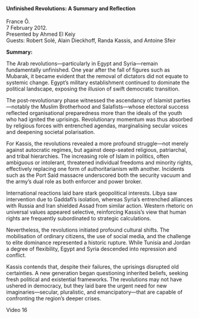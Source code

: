 <h4>Unfinished Revolutions: A Summary and Reflection</h4>

France Ô.  
7 February 2012.  
Presented by Ahmed El Keiy  
Guests: Robert Solé, Alain Dieckhoff, Randa Kassis, and Antoine Sfeir

<b>Summary:</b>

The Arab revolutions—particularly in Egypt and Syria—remain fundamentally unfinished. One year after the fall of figures such as Mubarak, it became evident that the removal of dictators did not equate to systemic change. Egypt’s military establishment continued to dominate the political landscape, exposing the illusion of swift democratic transition.

The post-revolutionary phase witnessed the ascendancy of Islamist parties—notably the Muslim Brotherhood and Salafists—whose electoral success reflected organisational preparedness more than the ideals of the youth who had ignited the uprisings. Revolutionary momentum was thus absorbed by religious forces with entrenched agendas, marginalising secular voices and deepening societal polarisation.

For Kassis, the revolutions revealed a more profound struggle—not merely against autocratic regimes, but against deep-seated religious, patriarchal, and tribal hierarchies. The increasing role of Islam in politics, often ambiguous or intolerant, threatened individual freedoms and minority rights, effectively replacing one form of authoritarianism with another. Incidents such as the Port Said massacre underscored both the security vacuum and the army’s dual role as both enforcer and power broker.

International reactions laid bare stark geopolitical interests. Libya saw intervention due to Gaddafi’s isolation, whereas Syria’s entrenched alliances with Russia and Iran shielded Assad from similar action. Western rhetoric on universal values appeared selective, reinforcing Kassis’s view that human rights are frequently subordinated to strategic calculations.

Nevertheless, the revolutions initiated profound cultural shifts. The mobilisation of ordinary citizens, the use of social media, and the challenge to elite dominance represented a historic rupture. While Tunisia and Jordan a degree of flexibility, Egypt and Syria descended into repression and conflict.

Kassis contends that, despite their failures, the uprisings disrupted old certainties. A new generation began questioning inherited beliefs, seeking fresh political and existential frameworks. The revolutions may not have ushered in democracy, but they laid bare the urgent need for new imaginaries—secular, pluralistic, and emancipatory—that are capable of confronting the region’s deeper crises.

Video 16


